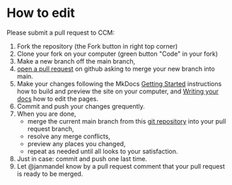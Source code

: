 # How to edit

Please submit a pull request to CCM:

1. Fork the repository (the Fork button in right top corner)
2. Clone your fork on your computer (green button "Code" in your fork)
3. Make a new branch off the main branch, 
4. [open a pull request](https://docs.github.com/en/pull-requests/collaborating-with-pull-requests/proposing-changes-to-your-work-with-pull-requests/about-pull-requests) on github asking to merge your new branch into main. 
5. Make your changes following the MkDocs [Getting Started](https://www.mkdocs.org/getting-started) instructions how to build and preview the site on your computer, and [Writing your docs](https://www.mkdocs.org/user-guide/writing-your-docs) how to edit the pages.
6. Commit and push your changes grequently.
7. When you are done, 
    * merge the current main branch from this [git repository](https://github.com/ccmucdenver/ccm-docs) into your pull request branch,
    * resolve any merge conflicts,
    * preview any places you changed,
    * repeat as needed until all looks to your satisfaction.
8. Just in case: commit and push one last time.
9. Let @janmandel know by a pull request comment that your pull request is ready to be merged. 
